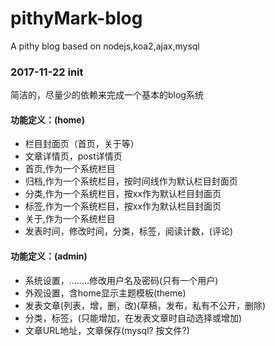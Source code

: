 # pithyMark-blog
A pithy blog based on nodejs,koa2,ajax,mysql
### 2017-11-22 init
简洁的，尽量少的依赖来完成一个基本的blog系统
#### 功能定义：(home)
- 栏目封面页（首页，关于等）
- 文章详情页，post详情页
- 首页,作为一个系统栏目
- 归档,作为一个系统栏目，按时间线作为默认栏目封面页
- 分类,作为一个系统栏目，按xx作为默认栏目封面页
- 标签,作为一个系统栏目，按xx作为默认栏目封面页
- 关于,作为一个系统栏目
- 发表时间，修改时间，分类，标签，阅读计数，(评论)
#### 功能定义：(admin)
- 系统设置，........修改用户名及密码(只有一个用户)
- 外观设置，含home显示主题模板(theme)
- 发表文章(列表，增，删，改)(草稿，发布，私有不公开，删除)
- 分类，标签，(只能增加，在发表文章时自动选择或增加)
- 文章URL地址，文章保存(mysql? 按文件?)

